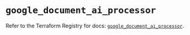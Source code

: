 # `google_document_ai_processor`

Refer to the Terraform Registry for docs: [`google_document_ai_processor`](https://registry.terraform.io/providers/hashicorp/google/6.47.0/docs/resources/document_ai_processor).
